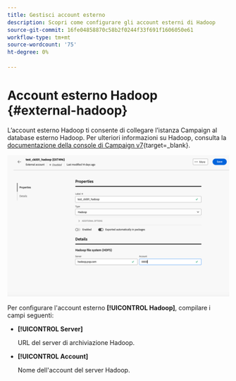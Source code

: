 ```yaml
---
title: Gestisci account esterno
description: Scopri come configurare gli account esterni di Hadoop
source-git-commit: 16fe04858870c58b2f0244f33f691f1606050e61
workflow-type: tm+mt
source-wordcount: '75'
ht-degree: 0%

---
```


# Account esterno Hadoop {#external-hadoop}

L’account esterno Hadoop ti consente di collegare l’istanza Campaign al database esterno Hadoop. Per ulteriori informazioni su Hadoop, consulta la [documentazione della console di Campaign v7](https://experienceleague.adobe.com/it/docs/campaign-classic/using/installing-campaign-classic/accessing-external-database/configure-fda/config-databases/configure-fda-hadoop){target=_blank}.

![Schermata che mostra la configurazione per l&#39;account esterno Hadoop.](assets/external-hadoop.png)

Per configurare l&#39;account esterno **[!UICONTROL Hadoop]**, compilare i campi seguenti:

* **[!UICONTROL Server]**

  URL del server di archiviazione Hadoop.

* **[!UICONTROL Account]**

  Nome dell&#39;account del server Hadoop.
